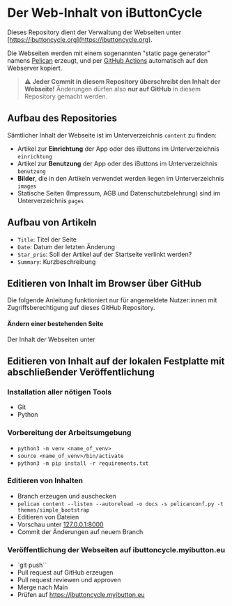 # Der Web-Inhalt von iButtonCycle

Dieses Repository dient der Verwaltung der Webseiten unter [https://ibuttoncycle.org](https://ibuttoncycle.org).

Die Webseiten werden mit einem sogenannten "static page generator" namens [Pelican](https://docs.getpelican.com/en/latest/index.html) erzeugt, und per [GitHub Actions](https://github.com/features/actions) automatisch auf den Webserver kopiert.

> :warning: **Jeder Commit in diesem Repository überschreibt den Inhalt der Webseite!** Änderungen dürfen also **nur auf GitHub** in diesem Repository gemacht werden.

## Aufbau des Repositories

Sämtlicher Inhalt der Webseite ist im Unterverzeichnis `content` zu finden:

* Artikel zur **Einrichtung** der App oder des iButtons im Unterverzeichnis `einrichtung`
* Artikel zur **Benutzung** der App oder des iButtons im Unterverzeichnis `benutzung`
* **Bilder**, die in den Artikeln verwendet werden liegen im Unterverzeichnis `images`
* Statische Seiten (Impressum, AGB und Datenschutzbelehrung) sind im Unterverzeichnis `pages`

## Aufbau von Artikeln

* `Title`: Titel der Seite
* `Date`: Datum der letzten Änderung
* `Star_prio`: Soll der Artikel auf der Startseite verlinkt werden?
* `Summary`: Kurzbeschreibung


## Editieren von Inhalt im Browser über GitHub

Die folgende Anleitung funktioniert nur für angemeldete Nutzer:innen mit Zugriffsberechtigung auf dieses GitHub Repository. 

#### Ändern einer bestehenden Seite

Der Inhalt der Webseiten unter

## Editieren von Inhalt auf der lokalen Festplatte mit abschließender Veröffentlichung

### Installation aller nötigen Tools

* Git
* Python

### Vorbereitung der Arbeitsumgebung

* `python3 -m venv <name_of_venv>`
* `source <name_of_venv>/bin/activate`
* `python3 -m pip install -r requirements.txt`


### Editieren von Inhalten

* Branch erzeugen und auschecken
*  `pelican content --listen --autoreload -o docs -s pelicanconf.py -t themes/simple_bootstrap`
* Editieren von Dateien
* Vorschau unter [127.0.0.1:8000](http://127.0.0.1:8000)
* Commit der Änderungen auf neuem Branch

### Veröffentlichung der Webseiten auf ibuttoncycle.myibutton.eu

* `git push``
* Pull request auf GitHub erzeugen
* Pull request reviewen und approven
* Merge nach Main
* Prüfen auf https://ibuttoncycle.myibutton.eu
